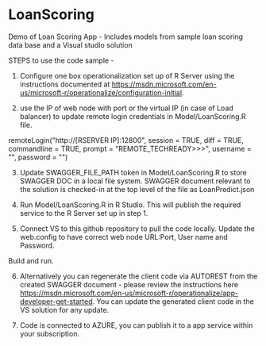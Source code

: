   # LoanScoring
Demo of Loan Scoring App - Includes models from sample loan scoring data base and a Visual studio solution

STEPS to use the code sample - 

1) Configure one box operationalization set up of R Server using the instructions documented at https://msdn.microsoft.com/en-us/microsoft-r/operationalize/configuration-initial. 

2) use the IP of web node with port or the virtual IP (in case of Load balancer) to update remote login credentials in Model/LoanScoring.R file. 

remoteLogin("http://[RSERVER IP]:12800", session = TRUE, diff = TRUE, commandline =  TRUE, prompt = "REMOTE_TECHREADY>>>", username       =     "", password = "")

3) Update SWAGGER_FILE_PATH token in Model/LoanScoring.R to store SWAGGER DOC in a local file system. SWAGGER document relevant to the solution is checked-in at the top level of the file as LoanPredict.json

4) Run Model/LoanScoring.R in R Studio. This will publish the required service to the R Server set up in step 1.

5) Connect VS to this github repository to pull the code locally. Update the web.config to have correct web node URL:Port, User name and Password.

  <add key="WebNodeAddress" value="http://IPADDRESS:PORT"/>
  <add key="WebNodeUserName" value="USERNAME"/>
  <add key="WebNodePassword" value="PASSWORD"/>

Build and run.

6) Alternatively you can regenerate the client code via AUTOREST from the created SWAGGER document - please review the instructions here https://msdn.microsoft.com/en-us/microsoft-r/operationalize/app-developer-get-started. You can update the generated client code in the VS solution for any update.

7) Code is connected to AZURE, you can publish it to a app service within your subscription. 
